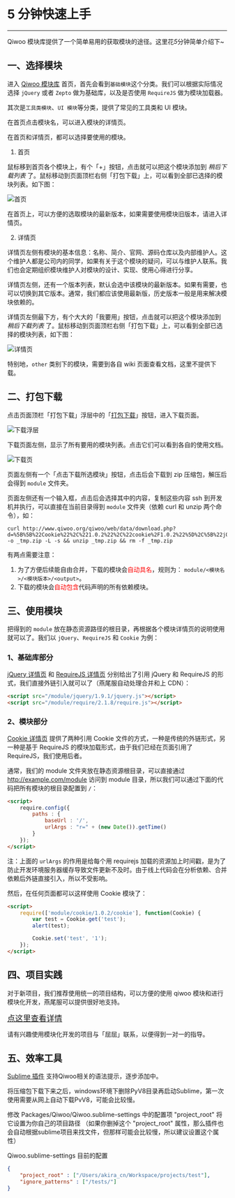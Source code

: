 # 5 分钟快速上手

---

Qiwoo 模块库提供了一个简单易用的获取模块的途径。这里花*5*分钟简单介绍下~

## 一、选择模块

进入 [Qiwoo 模块库](doc:home) 首页，首先会看到`基础模块`这个分类。我们可以根据实际情况选择 `jQuery` 或者 `Zepto` 做为基础库，以及是否使用 `RequireJS` 做为模块加载器。

其次是`工具类模块`、`UI 模块`等分类，提供了常见的工具类和 UI 模块。

在首页点击模块名，可以进入模块的详情页。

在首页和详情页，都可以选择要使用的模块。

1) 首页

鼠标移到首页各个模块上，有个「+」按钮，点击就可以把这个模块添加到 *稍后下载列表* 了。鼠标移动到页面顶栏右侧「打包下载」上，可以看到全部已选择的模块列表。如下图：

![首页](img/getting-started-0.png)

在首页上，可以方便的选取模块的最新版本，如果需要使用模块旧版本，请进入详情页。

2) 详情页

详情页左侧有模块的基本信息：名称、简介、官网、源码仓库以及内部维护人。这个维护人都是公司内的同学，如果有关于这个模块的疑问，可以与维护人联系。我们也会定期组织模块维护人对模块的设计、实现、使用心得进行分享。

详情页左侧，还有一个版本列表，默认会选中该模块的最新版本。如果有需要，也可以切换到其它版本。通常，我们都应该使用最新版，历史版本一般是用来解决模块依赖的。

详情页左侧最下方，有个大大的「我要用」按钮，点击就可以把这个模块添加到 *稍后下载列表* 了。鼠标移动到页面顶栏右侧「打包下载」上，可以看到全部已选择的模块列表，如下图：

![详情页](img/getting-started-1.png)

特别地，`other` 类别下的模块，需要到各自 wiki 页面查看文档，这里不提供下载。

## 二、打包下载

点击页面顶栏「打包下载」浮层中的「[打包下载](download.html?d=%5B%5B%22Cookie%22%2C%221.0.2%22%2C%22cookie%2F1.0.2%22%5D%2C%5B%22jQuery%22%2C%221.9.1%22%2C%22jquery%2F1.9.1%22%5D%2C%5B%22RequireJS%22%2C%222.1.8%22%2C%22require%2F2.1.8%22%5D%5D)」按钮，进入下载页面。

![下载浮层](img/getting-started-2.png)

下载页面左侧，显示了所有要用的模块列表。点击它们可以看到各自的使用文档。

![下载页](img/getting-started-3.png)

页面左侧有一个「点击下载所选模块」按钮，点击后会下载到 zip 压缩包，解压后会得到 `module` 文件夹。

页面左侧还有一个输入框，点击后会选择其中的内容，复制这些内容 ssh 到开发机并执行，可以直接在当前目录得到 `module` 文件夹（依赖 curl 和 unzip 两个命令），如：

```
curl http://www.qiwoo.org/qiwoo/web/data/download.php?d=%5B%5B%22Cookie%22%2C%221.0.2%22%2C%22cookie%2F1.0.2%22%5D%2C%5B%22jQuery%22%2C%221.9.1%22%2C%22jquery%2F1.9.1%22%5D%2C%5B%22RequireJS%22%2C%222.1.8%22%2C%22require%2F2.1.8%22%5D%5D -o _tmp.zip -L -s && unzip _tmp.zip && rm -f _tmp.zip
```

有两点需要注意：

1. 为了方便后续能自由合并，下载的模块会<span style="color:red">自动具名</span>，规则为： `module/<模块名>/<模块版本>/<output>`。
1. 下载的模块会<span style="color:red">自动包含</span>代码声明的所有依赖模块。

## 三、使用模块

把得到的 `module` 放在静态资源路径的根目录，再根据各个模块详情页的说明使用就可以了。我们以 `jQuery`、`RequireJS` 和 `Cookie` 为例：

### 1、基础库部分

[jQuery 详情页](detail.html?name=jQuery&path=jquery/1.9.1&ver=1.9.1) 和 [RequireJS 详情页](detail.html?name=RequireJS&path=require/2.1.8&ver=2.1.8) 分别给出了引用 jQuery 和 RequireJS 的形式，我们直接外链引入就可以了（燕尾服自动处理合并和上 CDN）：

```html
<script src="/module/jquery/1.9.1/jquery.js"></script>
<script src="/module/require/2.1.8/require.js"></script>
```

### 2、模块部分

[Cookie 详情页](detail.html?name=Cookie&path=cookie/1.0.2&ver=1.0.2) 提供了两种引用 Cookie 文件的方式，一种是传统的外链形式，另一种是基于 RequireJS 的模块加载形式，由于我们已经在页面引用了 RequireJS，我们使用后者。

通常，我们的 module 文件夹放在静态资源根目录，可以直接通过 http://example.com/module 访问到 module 目录，所以我们可以通过下面的代码把所有模块的根目录配置到 `/`：

```html
<script>
	require.config({
		paths : {
			baseUrl : '/',
			urlArgs : "r=" + (new Date()).getTime()
		}
	});
</script>
```

注：上面的 `urlArgs` 的作用是给每个用 requirejs 加载的资源加上时间戳，是为了防止开发环境服务器缓存导致文件更新不及时。由于线上代码会在分析依赖、合并依赖后外链直接引入，所以不受影响。 

然后，在任何页面都可以这样使用 Cookie 模块了：

```html
<script>
    require(['module/cookie/1.0.2/cookie'], function(Cookie) {
        var test = Cookie.get('test');
        alert(test);

        Cookie.set('test', '1');
    });
</script>
```

## 四、项目实践

对于新项目，我们推荐使用统一的项目结构，可以方便的使用 qiwoo 模块和进行模块化开发，燕尾服可以提供很好地支持。

<span style="font-size:18px;">[点这里查看详情](doc:practice.md)</span>

请有兴趣使用模块化开发的项目与「屈屈」联系，以便得到一对一的指导。

## 五、效率工具

[Sublime 插件](http://yunpan.cn/QDK3RVAVqtN4p) 支持Qiwoo相关的语法提示，逐步添加中。

将压缩包下载下来之后，windows环境下删除PyV8目录再启动Sublime，第一次使用需要从网上自动下载PvV8，可能会比较慢。

修改 Packages/Qiwoo/Qiwoo.sublime-settings 中的配置项 "project_root" 将它设置为你自己的项目路径
（如果你删掉这个 "project_root" 属性，那么插件也会自动根据sublime项目来找文件，但那样可能会比较慢，所以建议设置这个属性）

Qiwoo.sublime-settings 目前的配置

```json
{
	"project_root" : ["/Users/akira_cn/Workspace/projects/test"],
	"ignore_patterns" : ["/tests/"] 
}
```
